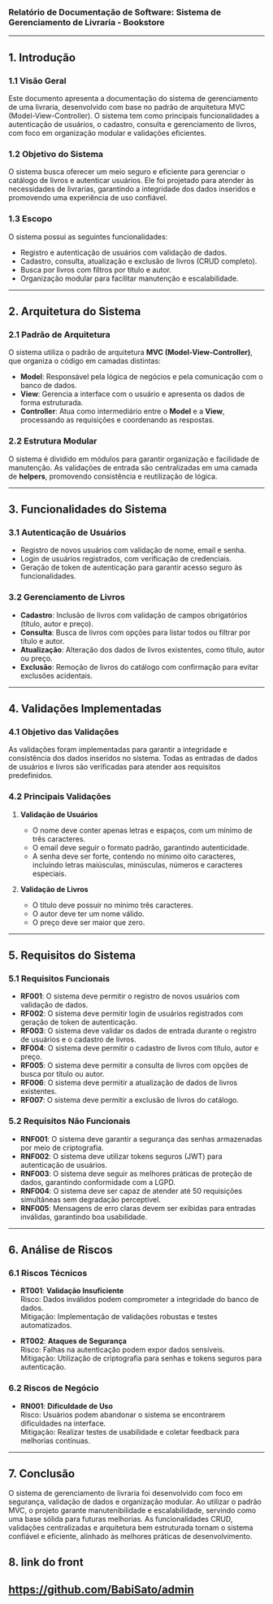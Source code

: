 ### Relatório de Documentação de Software: Sistema de Gerenciamento de Livraria - Bookstore  

---  

## 1. **Introdução**  

### 1.1 **Visão Geral**  
Este documento apresenta a documentação do sistema de gerenciamento de uma livraria, desenvolvido com base no padrão de arquitetura MVC (Model-View-Controller). O sistema tem como principais funcionalidades a autenticação de usuários, o cadastro, consulta e gerenciamento de livros, com foco em organização modular e validações eficientes.  

### 1.2 **Objetivo do Sistema**  
O sistema busca oferecer um meio seguro e eficiente para gerenciar o catálogo de livros e autenticar usuários. Ele foi projetado para atender às necessidades de livrarias, garantindo a integridade dos dados inseridos e promovendo uma experiência de uso confiável.  

### 1.3 **Escopo**  
O sistema possui as seguintes funcionalidades:  
- Registro e autenticação de usuários com validação de dados.  
- Cadastro, consulta, atualização e exclusão de livros (CRUD completo).  
- Busca por livros com filtros por título e autor.  
- Organização modular para facilitar manutenção e escalabilidade.  

---  

## 2. **Arquitetura do Sistema**  

### 2.1 **Padrão de Arquitetura**  
O sistema utiliza o padrão de arquitetura **MVC (Model-View-Controller)**, que organiza o código em camadas distintas:  
- **Model**: Responsável pela lógica de negócios e pela comunicação com o banco de dados.  
- **View**: Gerencia a interface com o usuário e apresenta os dados de forma estruturada.  
- **Controller**: Atua como intermediário entre o **Model** e a **View**, processando as requisições e coordenando as respostas.  

### 2.2 **Estrutura Modular**  
O sistema é dividido em módulos para garantir organização e facilidade de manutenção. As validações de entrada são centralizadas em uma camada de **helpers**, promovendo consistência e reutilização de lógica.  

---  

## 3. **Funcionalidades do Sistema**  

### 3.1 **Autenticação de Usuários**  
- Registro de novos usuários com validação de nome, email e senha.  
- Login de usuários registrados, com verificação de credenciais.  
- Geração de token de autenticação para garantir acesso seguro às funcionalidades.  

### 3.2 **Gerenciamento de Livros**  
- **Cadastro**: Inclusão de livros com validação de campos obrigatórios (título, autor e preço).  
- **Consulta**: Busca de livros com opções para listar todos ou filtrar por título e autor.  
- **Atualização**: Alteração dos dados de livros existentes, como título, autor ou preço.  
- **Exclusão**: Remoção de livros do catálogo com confirmação para evitar exclusões acidentais.  

---  

## 4. **Validações Implementadas**  

### 4.1 **Objetivo das Validações**  
As validações foram implementadas para garantir a integridade e consistência dos dados inseridos no sistema. Todas as entradas de dados de usuários e livros são verificadas para atender aos requisitos predefinidos.  

### 4.2 **Principais Validações**  
1. **Validação de Usuários**  
   - O nome deve conter apenas letras e espaços, com um mínimo de três caracteres.  
   - O email deve seguir o formato padrão, garantindo autenticidade.  
   - A senha deve ser forte, contendo no mínimo oito caracteres, incluindo letras maiúsculas, minúsculas, números e caracteres especiais.  

2. **Validação de Livros**  
   - O título deve possuir no mínimo três caracteres.  
   - O autor deve ter um nome válido.  
   - O preço deve ser maior que zero.  

---  

## 5. **Requisitos do Sistema**  

### 5.1 **Requisitos Funcionais**  
- **RF001**: O sistema deve permitir o registro de novos usuários com validação de dados.  
- **RF002**: O sistema deve permitir login de usuários registrados com geração de token de autenticação.  
- **RF003**: O sistema deve validar os dados de entrada durante o registro de usuários e o cadastro de livros.  
- **RF004**: O sistema deve permitir o cadastro de livros com título, autor e preço.  
- **RF005**: O sistema deve permitir a consulta de livros com opções de busca por título ou autor.  
- **RF006**: O sistema deve permitir a atualização de dados de livros existentes.  
- **RF007**: O sistema deve permitir a exclusão de livros do catálogo.  

### 5.2 **Requisitos Não Funcionais**  
- **RNF001**: O sistema deve garantir a segurança das senhas armazenadas por meio de criptografia.  
- **RNF002**: O sistema deve utilizar tokens seguros (JWT) para autenticação de usuários.  
- **RNF003**: O sistema deve seguir as melhores práticas de proteção de dados, garantindo conformidade com a LGPD.  
- **RNF004**: O sistema deve ser capaz de atender até 50 requisições simultâneas sem degradação perceptível.  
- **RNF005**: Mensagens de erro claras devem ser exibidas para entradas inválidas, garantindo boa usabilidade.  

---  

## 6. **Análise de Riscos**  

### 6.1 **Riscos Técnicos**  
- **RT001**: **Validação Insuficiente**  
  Risco: Dados inválidos podem comprometer a integridade do banco de dados.  
  Mitigação: Implementação de validações robustas e testes automatizados.  

- **RT002**: **Ataques de Segurança**  
  Risco: Falhas na autenticação podem expor dados sensíveis.  
  Mitigação: Utilização de criptografia para senhas e tokens seguros para autenticação.  

### 6.2 **Riscos de Negócio**  
- **RN001**: **Dificuldade de Uso**  
  Risco: Usuários podem abandonar o sistema se encontrarem dificuldades na interface.  
  Mitigação: Realizar testes de usabilidade e coletar feedback para melhorias contínuas.  

---  

## 7. **Conclusão**  
O sistema de gerenciamento de livraria foi desenvolvido com foco em segurança, validação de dados e organização modular. Ao utilizar o padrão MVC, o projeto garante manutenibilidade e escalabilidade, servindo como uma base sólida para futuras melhorias. As funcionalidades CRUD, validações centralizadas e arquitetura bem estruturada tornam o sistema confiável e eficiente, alinhado às melhores práticas de desenvolvimento.  


## 8. **link do front**
https://github.com/BabiSato/admin
---  
